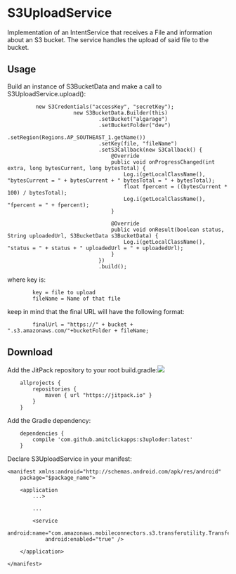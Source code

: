 # S3UploadService 
Implementation of an IntentService that receives a File and information about an S3 bucket. The service handles the upload of said file to the bucket.

Usage
--------
Build an instance of S3BucketData and make a call to S3UploadService.upload():
```
         new S3Credentials("accessKey", "secretKey");
                     new S3BucketData.Builder(this)
                             .setBucket("algarage")
                             .setBucketFolder("dev")
                             .setRegion(Regions.AP_SOUTHEAST_1.getName())
                             .setKey(file, "fileName")
                             .setS3Callback(new S3Callback() {
                                 @Override
                                 public void onProgressChanged(int extra, long bytesCurrent, long bytesTotal) {
                                     Log.i(getLocalClassName(), "bytesCurrent = " + bytesCurrent + " bytesTotal = " + bytesTotal);
                                     float fpercent = ((bytesCurrent * 100) / bytesTotal);
                                     Log.i(getLocalClassName(), "fpercent = " + fpercent);
                                 }
         
                                 @Override
                                 public void onResult(boolean status, String uploadedUrl, S3BucketData s3BucketData) {
                                     Log.i(getLocalClassName(), "status = " + status + " uploadedUrl = " + uploadedUrl);
                                 }
                             })
                             .build();
```
where key is:
```
        key = file to upload
        fileName = Name of that file
```

keep in mind that the final URL will have the following format:
```
        finalUrl = "https://" + bucket + ".s3.amazonaws.com/"+bucketFolder + fileName;
```
Download
--------
Add the JitPack repository to your root build.gradle:[![](https://jitpack.io/v/amitclickapps/s3uploder.svg)](https://jitpack.io/#amitclickapps/s3uploder)


```
	allprojects {
		repositories {
			maven { url "https://jitpack.io" }
		}
	}
```
Add the Gradle dependency:
```
	dependencies {
		compile 'com.github.amitclickapps:s3uploder:latest'
	}
```
Declare S3UploadService in your manifest:
```
<manifest xmlns:android="http://schemas.android.com/apk/res/android"
    package="$package_name">

    <application
        ...>
        
        ...
        
        <service
            android:name="com.amazonaws.mobileconnectors.s3.transferutility.TransferService"
            android:enabled="true" />
            
    </application>

</manifest>

```
